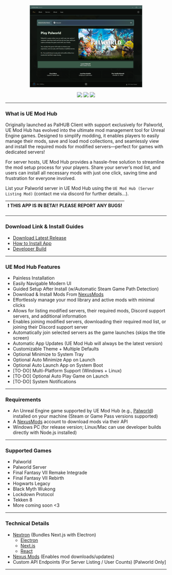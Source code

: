 <div align="center">
    <img style="max-height: 256px; width: auto;" src="resources/images/ue-mod-hub-palworld.png" title="Main Logo" />
    <div class="row" style="margin: 12px;">
        <img src="https://img.shields.io/github/downloads/Dekita/ue-mod-hub/total?style=for-the-badge&logo=github">
        <a class="mx-2" href="https://discord.gg/WyTdramBkm" target="new">
        <img src="https://img.shields.io/discord/1132980259596271657?logo=discord&style=for-the-badge&logoColor=e4e4e4&label=Support%20Server"></a>
        <img src="https://img.shields.io/github/stars/Dekita/ue-mod-hub?style=for-the-badge&logo=apache%20spark&logoColor=e4e4e4">
    </div>
</div>
<hr class="mt-1">

### What is UE Mod Hub
Originally launched as PalHUB Client with support exclusively for Palworld, UE Mod Hub has evolved into the ultimate mod management tool for Unreal Engine games. Designed to simplify modding, it enables players to easily manage their mods, save and load mod collections, and seamlessly view and install the required mods for modified servers—perfect for games with dedicated servers!

For server hosts, UE Mod Hub provides a hassle-free solution to streamline the mod setup process for your players. Share your server’s mod list, and users can install all necessary mods with just one click, saving time and frustration for everyone involved.

List your Palworld server in UE Mod Hub using the `UE Mod Hub (Server Listing Mod)` (contact me via discord for further details...).

| :exclamation: THIS APP IS IN BETA!! PLEASE REPORT ANY BUGS! |
|---|

<hr class="mt-1">

### Download Link & Install Guides
- [Download Latest Release](./releases)
- [How to Install App](./resources/readme/install.md)
- [Developer Build](./resources/readme/install-dev.md)
<hr class="mt-1">

### UE Mod Hub Features
- Painless Installation 
- Easily Navigable Modern UI 
- Guided Setup After Install (w/Automatic Steam Game Path Detection)
- Download & Install Mods From [NexusMods](https://www.nexusmods.com/)
- Effortlessly manage your mod library and active mods with minimal clicks 
- Allows for listing modified servers, their required mods, Discord support servers, and additional information 
- Enables joining modified servers, downloading their required mod list, or joining their Discord support server
- Automatically join selected servers as the game launches (skips the title screen) 
- Automatic App Updates (UE Mod Hub will always be the latest version)
- Customizable Theme + Multiple Defaults 
- Optional Minimize to System Tray
- Optional Auto Minimize App on Launch
- Optional Auto Launch App on System Boot
- [TO-DO] Multi-Platform Support (Windows + Linux)
- [TO-DO] Optional Auto Play Game on Launch
- [TO-DO] System Notifications
<hr class="mt-1">

### Requirements
- An Unreal Engine game supported by UE Mod Hub (e.g., [Palworld](https://store.steampowered.com/app/1623730/Palworld/)) installed on your machine (Steam or Game Pass versions supported)
- A [NexusMods](https://www.nexusmods.com/) account to download mods via their API
- Windows PC (for release version; Linux/Mac can use developer builds directly with Node.js installed)
<hr class="mt-1">

### Supported Games
- Palworld
- Palworld Server
- Final Fantasy VII Remake Integrade
- Final Fantasy VII Rebirth
- Hogwarts Legacy
- Black Myth Wukong
- Lockdown Protocol
- Tekken 8
- More coming soon <3
<hr class="mt-1">

### Technical Details
- [Nextron](https://github.com/saltyshiomix/nextron) (Bundles Next.js with Electron)
    - [Electron](https://www.electronjs.org/)
    - [Next.js](https://nextjs.org/)
    - [React](https://react.dev/)
- [Nexus Mods](https://www.nexusmods.com/) (Enables mod downloads/updates) 
- Custom API Endpoints (For Server Listing / User Counts) [Palworld Only]
<hr class="mt-1">
